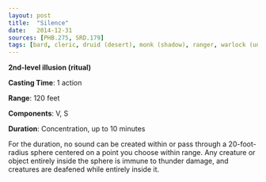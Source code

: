 ```yaml
---
layout: post
title:  "Silence"
date:   2014-12-31
sources: [PHB.275, SRD.179]
tags: [bard, cleric, druid (desert), monk (shadow), ranger, warlock (undying), level2, concentration, ritual, illusion]
---
```


**2nd-level illusion (ritual)**

**Casting Time**: 1 action

**Range**: 120 feet

**Components**: V, S

**Duration**: Concentration, up to 10 minutes

For the duration, no sound can be created within or pass through a 20-foot-radius sphere centered on a point you choose within range. Any creature or object entirely inside the sphere is immune to thunder damage, and creatures are deafened while entirely inside it.
